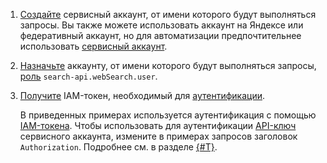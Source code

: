 1. [Создайте](../../iam/operations/sa/create.md) сервисный аккаунт, от имени которого будут выполняться запросы. Вы также можете использовать аккаунт на Яндексе или федеративный аккаунт, но для автоматизации предпочтительнее использовать [сервисный аккаунт](../../iam/concepts/users/service-accounts.md). 
1. [Назначьте](../../iam/operations/sa/assign-role-for-sa.md#binding-role-resource) аккаунту, от имени которого будут выполняться запросы, [роль](../../search-api/security/index.md#search-api-webSearch-user) `search-api.webSearch.user`.
1. [Получите](../../iam/operations/index.md#authentication) IAM-токен, необходимый для [аутентификации](../../search-api/api-ref/authentication.md). 

    В приведенных примерах используется аутентификация с помощью [IAM-токена](../../iam/concepts/authorization/iam-token.md). Чтобы использовать для аутентификации [API-ключ](../../iam/concepts/authorization/api-key.md) сервисного аккаунта, измените в примерах запросов заголовок `Authorization`. Подробнее см. в разделе [{#T}](../../search-api/api-ref/authentication.md).